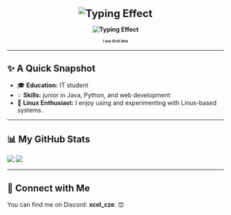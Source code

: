 <h1 align="center" style="font-weight: bold; font-size: 24px;">
  <img src="https://readme-typing-svg.herokuapp.com/?font=Fira+Code&pause=2000&color=00FFFF&width=435&lines=Hi%2C+%20%F0%9F%91%8B%20+I%27m+Franti%C5%A1ek+Vojta" alt="Typing Effect" style="vertical-align: middle;">
  <p style="font-size: 14px;">
    <img src="https://readme-typing-svg.herokuapp.com/?font=Fira+Code&pause=2000&color=00FFFF&width=435&lines=I+use+Arch+btw" alt="Typing Effect" style="vertical-align: middle;">
  </p>
  <p style="font-size: 10px;">
    <sub>I use Arch btw</sub>
  </p>
</h1>




---

## ✨ A Quick Snapshot

- 🎓 **Education:** IT student
- 💡 **Skills:** junior in Java, Python, and web development  
- 🐧 **Linux Enthusiast:** I enjoy using and experimenting with Linux-based systems.  

---

## 📊 My GitHub Stats  

<img src="https://github-readme-stats.vercel.app/api/top-langs/?username=Frantisek-Vojta&langs_count=4&layout=compact&theme=react" />  
<img src="https://github-readme-stats.vercel.app/api?username=Frantisek-Vojta&count_private=true&show_icons=true&theme=react&rank_icon=github&border_radius=10" />  

---

## 🤝 Connect with Me  

You can find me on Discord: **xcel_cze**. 😊

